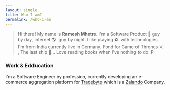 ```yaml
---
layout: single
title: Who I am?
permalink: /who-i-am
---
```


<blockquote>Hi there! My name is <strong>Ramesh Mhetre</strong>. I'm a Software Product 🚀 guy by day, internet 🌎  guy by night. I like playing ⚽  with technologies. I'm from India currently live in Germany. Fond for Game of Thrones ⚔️ , The last ship 🚢... Love reading books when I've nothing to do :P</blockquote>

### Work & Edducation

I'm a Software Engineer by profession, currently developing an e-commerce aggregation platform for <a target="_blank" href="https://www.tradebyte.com">Tradebyte</a> which is a <a href="http://zalando.de">Zalando</a> Company.